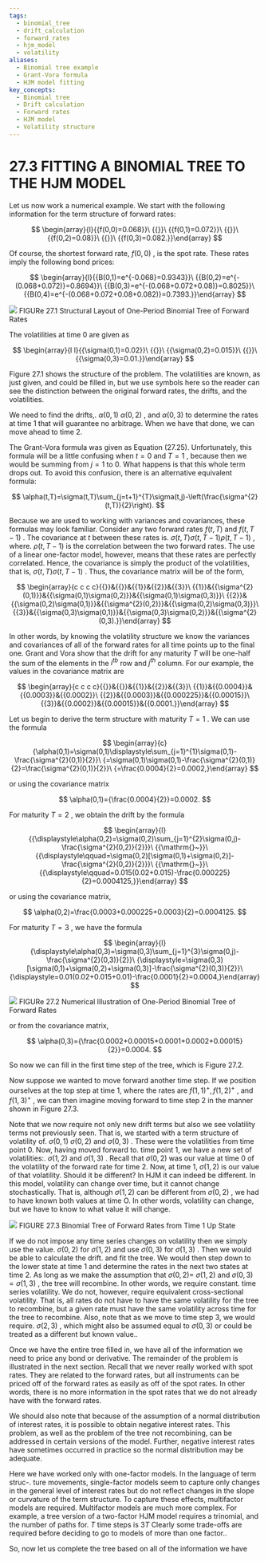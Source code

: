 ```yaml
---
tags:
  - binomial_tree
  - drift_calculation
  - forward_rates
  - hjm_model
  - volatility
aliases:
  - Binomial tree example
  - Grant-Vora formula
  - HJM model fitting
key_concepts:
  - Binomial tree
  - Drift calculation
  - Forward rates
  - HJM model
  - Volatility structure
---
```


# 27.3 FITTING A BINOMIAL TREE TO THE HJM MODEL

Let us now work a numerical example. We start with the following information for the term structure of forward rates:

$$
\begin{array}{l}{{f(0,0)=0.068}}\ {{}}\ {{f(0,1)=0.072}}\ {{}}\ {{f(0,2)=0.08}}\ {{}}\ {{f(0,3)=0.082.}}\end{array}
$$

Of course, the shortest forward rate, $f(0,0)$ , is the spot rate. These rates imply the following bond prices:

$$
\begin{array}{l}{{B(0,1)=e^{-0.068}=0.9343}}\ {{B(0,2)=e^{-(0.068+0.072)}=0.8694}}\ {{B(0,3)=e^{-(0.068+0.072+0.08)}=0.8025}}\ {{B(0,4)=e^{-(0.068+0.072+0.08+0.082)}=0.7393.}}\end{array}
$$

![](93ac4fa8b27c21a5ba9d7231a829dc82c1ea1c74f0352ff05e1566c47eb5083c.jpg)
FIGURe 27.1  Structural Layout of One-Period Binomial Tree of Forward Rates

The volatilities at time 0 are given as

$$
\begin{array}{l l}{{\sigma(0,1)=0.02}}\ {{}}\ {{\sigma(0,2)=0.015}}\ {{}}\ {{\sigma(0,3)=0.01.}}\end{array}
$$

Figure 27.1 shows the structure of the problem. The volatilities are known, as just given, and could be filled in, but we use symbols here so the reader can see the distinction between the original forward rates, the drifts, and the volatilities.

We need to find the drifts,. $\alpha(0,1)$ $\alpha(0,2)$ , and $\alpha(0,3)$ to determine the rates at time 1 that will guarantee no arbitrage. When we have that done, we can move ahead to time 2.

The Grant-Vora formula was given as Equation (27.25). Unfortunately, this formula will be a little confusing when $t=0$ and $T=1$ , because then we would be summing from $j=1$ to 0. What happens is that this whole term drops out. To avoid this confusion, there is an alternative equivalent formula:

$$
\alpha(t,T)=\sigma(t,T)\sum_{j=t+1}^{T}\sigma(t,j)-\left(\frac{\sigma^{2}(t,T)}{2}\right).
$$

Because we are used to working with variances and covariances, these formulas may look familiar. Consider any two forward rates $f(t,T)$ and $f(t,T-1)$ . The covariance at $t$ between these rates is. $\sigma(t,T)\sigma(t,T-1)\rho(t,T-1)$ , where. $\rho(t,T-1)$ is the correlation between the two forward rates. The use of a linear one-factor model, however, means that these rates are perfectly correlated. Hence, the covariance is simply the product of the volatilities, that is, $\sigma(t,T)\sigma(t,T-1)$ . Thus, the covariance matrix will be of the form,

$$
\begin{array}{c c c c}{{}}&{{}}&{{1}}&{{2}}&{{3}}\ {{1}}&{{\sigma^{2}(0,1)}}&{{\sigma(0,1)\sigma(0,2)}}&{{\sigma(0,1)\sigma(0,3)}}\ {{2}}&{{\sigma(0,2)\sigma(0,1)}}&{{\sigma^{2}(0,2)}}&{{\sigma(0,2)\sigma(0,3)}}\ {{3}}&{{\sigma(0,3)\sigma(0,1)}}&{{\sigma(0,3)\sigma(0,2)}}&{{\sigma^{2}(0,3).}}\end{array}
$$

In other words, by knowing the volatility structure we know the variances and covariances of all of the forward rates for all time points up to the final one. Grant and Vora show that the drift for any maturity $T$ will be one-half the sum of the elements in the $i^{t b}$ row and $j^{t h}$ column. For our example, the values in the covariance matrix are

$$
\begin{array}{c c c c}{{}}&{{}}&{{1}}&{{2}}&{{3}}\ {{1}}&{{0.0004}}&{{0.0003}}&{{0.0002}}\ {{2}}&{{0.0003}}&{{0.000225}}&{{0.00015}}\ {{3}}&{{0.0002}}&{{0.00015}}&{{0.0001.}}\end{array}
$$

Let us begin to derive the term structure with maturity $T=1$ . We can use the formula

$$
\begin{array}{c}{\alpha(0,1)=\sigma(0,1)\displaystyle\sum_{j=1}^{1}\sigma(0,1)-\frac{\sigma^{2}(0,1)}{2}}\ {=\sigma(0,1)\sigma(0,1)-\frac{\sigma^{2}(0,1)}{2}=\frac{\sigma^{2}(0,1)}{2}}\ {=\frac{0.0004}{2}=0.0002,}\end{array}
$$

or using the covariance matrix

$$
\alpha(0,1)={\frac{0.0004}{2}}=0.0002.
$$

For maturity $T=2$ , we obtain the drift by the formula

$$
\begin{array}{l}{{\displaystyle\alpha(0,2)=\sigma(0,2)\sum_{j=1}^{2}\sigma(0,j)-\frac{\sigma^{2}(0,2)}{2}}}\ {{\mathrm{}~}}\ {{\displaystyle\qquad=\sigma(0,2)[\sigma(0,1)+\sigma(0,2)]-\frac{\sigma^{2}(0,2)}{2}}}\ {{\mathrm{}~}}\ {{\displaystyle\qquad=0.015(0.02+0.015)-\frac{0.000225}{2}=0.0004125,}}\end{array}
$$

or using the covariance matrix,

$$
\alpha(0,2)=\frac{0.0003+0.000225+0.0003}{2}=0.0004125.
$$

For maturity $T=3$ , we have the formula

$$
\begin{array}{l}{\displaystyle\alpha(0,3)=\sigma(0,3)\sum_{j=1}^{3}\sigma(0,j)-\frac{\sigma^{2}(0,3)}{2}}\ {\displaystyle=\sigma(0,3)[\sigma(0,1)+\sigma(0,2)+\sigma(0,3)]-\frac{\sigma^{2}(0,3)}{2}}\ {\displaystyle=0.01(0.02+0.015+0.01)-\frac{0.0001}{2}=0.0004,}\end{array}
$$

![](0198538cef55ca6617e51300b9ce6283f37f5602345873d979dc90a26ba1d4ff.jpg)
FIGURe 27.2 Numerical Illustration of One-Period Binomial Tree of Forward Rates

or from the covariance matrix,

$$
\alpha(0,3)={\frac{0.0002+0.00015+0.0001+0.0002+0.00015}{2}}=0.0004.
$$

So now we can fill in the first time step of the tree, which is Figure 27.2.

Now suppose we wanted to move forward another time step. If we position ourselves at the top step at time 1, where the rates are $f(1,1)^{+},f(1,2)^{+}$ , and $f(1,3)^{+}$ , we can then imagine moving forward to time step 2 in the manner shown in Figure 27.3.

Note that we now require not only new drift terms but also we see volatility terms not previously seen. That is, we started with a term structure of volatility of. $\sigma(0,1)$ $\sigma(0,2)$ and $\sigma(0,3)$ . These were the volatilities from time point 0. Now, having moved forward to. time point 1, we have a new set of volatilities:. $\sigma(1,2)$ and $\sigma(1,3)$ . Recall that $\sigma(0,2)$ was our value at time 0 of the volatility of the forward rate for time 2. Now, at time 1, $\sigma(1,2)$ is our value of that volatility. Should it be different? In HJM it can indeed be different. In this model, volatility can change over time, but it cannot change stochastically. That is, although $\sigma(1,2)$ can be different from $\sigma(0,2)$ , we had to have known both values at time O. In other words, volatility can change, but we have to know to what value it will change.

![](e8056746f79b46b8e38d3576a510780f7748305c61367f415702ba722491066c.jpg)
FIGURE 27.3 Binomial Tree of Forward Rates from Time $1~\mathrm{Up}$ State

If we do not impose any time series changes on volatility then we simply use the value. $\sigma(0,2)$ for $\sigma(1,2)$ and use $\sigma(0,3)$ for $\sigma(1,3)$ . Then we would be able to calculate the drift. and fit the tree. We would then step down to the lower state at time 1 and determine the rates in the next two states at time 2. As long as we make the assumption that $\sigma(0,2)=$ $\sigma(1,2)$ and $\sigma(0,3)=\sigma(1,3)$ , the tree will recombine. In other words, we require constant. time series volatility. We do not, however, require equivalent cross-sectional volatility. That is, all rates do not have to have the same volatility for the tree to recombine, but a given rate must have the same volatility across time for the tree to recombine. Also, note that as we move to time step 3, we would require. $\sigma(2,3)$ , which might also be assumed equal to $\sigma(0,3)$ or could be treated as a different but known value..

Once we have the entire tree filled in, we have all of the information we need to price any bond or derivative. The remainder of the problem is illustrated in the next section. Recall that we never really worked with spot rates. They are related to the forward rates, but all instruments can be priced off of the forward rates as easily as off of the spot rates. In other words, there is no more information in the spot rates that we do not already have with the forward rates.

We should also note that because of the assumption of a normal distribution of interest rates, it is possible to obtain negative interest rates. This problem, as well as the problem of the tree not recombining, can be addressed in certain versions of the model. Further, negative interest rates have sometimes occurred in practice so the normal distribution may be adequate.

Here we have worked only with one-factor models. In the language of term struc-. ture movements, single-factor models seem to capture only changes in the general level of interest rates but do not reflect changes in the slope or curvature of the term structure. To capture these effects, multifactor models are required. Multifactor models are much more complex. For example, a tree version of a two-factor HJM model requires a trinomial, and the number of paths for. $T$ time steps is $3T$ Clearly some trade-offs are required before deciding to go to models of more than one factor..

So, now let us complete the tree based on all of the information we have
